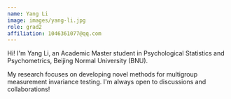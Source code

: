 ```yaml
---
name: Yang Li
image: images/yang-li.jpg
role: grad2
affiliation: 1046361077@qq.com
---
```


Hi! I'm Yang Li, an Academic Master student in Psychological Statistics and Psychometrics, Beijing Normal University (BNU).

My research focuses on developing novel methods for multigroup measurement invariance testing. I'm always open to discussions and collaborations!
